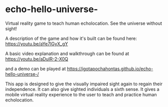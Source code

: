# echo-hello-universe-
Virtual reality game to teach human echolocation.  See the universe without sight! 

A description of the game and how it's built can be found here:
https://youtu.be/aYe7IGyX_gY

A basic video explanation and walkthrough can be found at 
https://youtu.be/aDuIR-2-X0Q

and a demo can be played at https://igotapochahontas.github.io/echo-hello-universe-/

This app is designed to give the visually impaired sight again to regain their independence. 
It can also give sighted individuals a sixth sense.  It gives a mobile virtual reality experience 
to the user to teach and practice human echolocation.  
